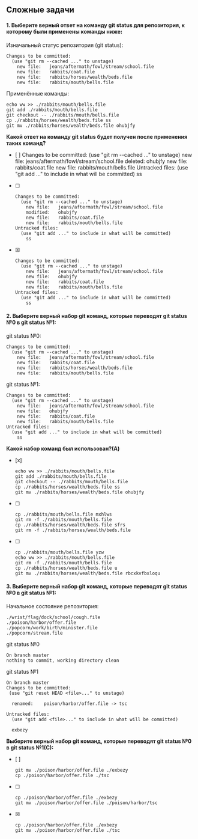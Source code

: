 ## Сложные задачи

#### 1. Выберите верный ответ на команду git status для репозитория, к которому были применены команды ниже:

Изначальный статус репозитория (git status):
```
Changes to be committed:
  (use "git rm --cached ..." to unstage)
	new file:   jeans/aftermath/fowl/stream/school.file
	new file:   rabbits/coat.file
	new file:   rabbits/horses/wealth/beds.file
	new file:   rabbits/mouth/bells.file
```
Применённые команды:

```
echo ww >> ./rabbits/mouth/bells.file
git add ./rabbits/mouth/bells.file
git checkout -- ./rabbits/mouth/bells.file
cp ./rabbits/horses/wealth/beds.file ss
git mv ./rabbits/horses/wealth/beds.file ohubjfy
```

**Какой ответ на команду git status будет получен после применения таких команд?**
- [ ]
        Changes to be committed:
          (use "git rm --cached ..." to unstage)
            new file:   jeans/aftermath/fowl/stream/school.file
            deleted:    ohubjfy
            new file:   rabbits/coat.file
            new file:   rabbits/mouth/bells.file
        Untracked files:
          (use "git add ..." to include in what will be committed)
            ss

- [ ]
      Changes to be committed:
        (use "git rm --cached ..." to unstage)
          new file:   jeans/aftermath/fowl/stream/school.file
          modified:   ohubjfy
          new file:   rabbits/coat.file
          new file:   rabbits/mouth/bells.file
      Untracked files:
        (use "git add ..." to include in what will be committed)
          ss

- [x]
      Changes to be committed:
        (use "git rm --cached ..." to unstage)
          new file:   jeans/aftermath/fowl/stream/school.file
          new file:   ohubjfy
          new file:   rabbits/coat.file
          new file:   rabbits/mouth/bells.file
      Untracked files:
        (use "git add ..." to include in what will be committed)
          ss

#### 2. Выберите верный набор git команд, которые переводят git status №0 в git status №1:
git status №0:
```
Changes to be committed:
  (use "git rm --cached ..." to unstage)
	new file:   jeans/aftermath/fowl/stream/school.file
	new file:   rabbits/coat.file
	new file:   rabbits/horses/wealth/beds.file
	new file:   rabbits/mouth/bells.file
```
git status №1:
```
Changes to be committed:
  (use "git rm --cached ..." to unstage)
	new file:   jeans/aftermath/fowl/stream/school.file
	new file:   ohubjfy
	new file:   rabbits/coat.file
	new file:   rabbits/mouth/bells.file
Untracked files:
  (use "git add ..." to include in what will be committed)
	ss
```
**Какой набор команд был использован?(A)**
- [x]
    ```
    echo ww >> ./rabbits/mouth/bells.file
    git add ./rabbits/mouth/bells.file
    git checkout -- ./rabbits/mouth/bells.file
    cp ./rabbits/horses/wealth/beds.file ss
    git mv ./rabbits/horses/wealth/beds.file ohubjfy
    ```
- [ ]
    ```
    cp ./rabbits/mouth/bells.file mxhlws
    git rm -f ./rabbits/mouth/bells.file
    cp ./rabbits/horses/wealth/beds.file sfrs
    git rm -f ./rabbits/horses/wealth/beds.file
    ```  
- [ ]
    ```
    cp ./rabbits/mouth/bells.file yzw
    echo ww >> ./rabbits/mouth/bells.file
    git rm -f ./rabbits/mouth/bells.file
    cp ./rabbits/horses/wealth/beds.file u
    git mv ./rabbits/horses/wealth/beds.file rbcxkvfbxloqu
    ```
#### 3. Выберите верный набор git команд, которые переводят git status №0 в git status №1:
Начальное состояние репозитория:
```
./wrist/flag/dock/school/cough.file
./poison/harbor/offer.file
./popcorn/work/birth/minister.file
./popcorn/stream.file
```
git status №0
```
On branch master
nothing to commit, working directory clean
```
git status №1
```
On branch master
Changes to be committed:
 (use "git reset HEAD <file>..." to unstage)

  renamed:    poison/harbor/offer.file -> tsc

Untracked files:
  (use "git add <file>..." to include in what will be committed)

  exbezy
```
**Выберите верный набор git команд, которые переводят git status №0 в git status №1(C):**
- [ ]
    ```
    git mv ./poison/harbor/offer.file ./exbezy  
    cp ./poison/harbor/offer.file ./tsc
    ```
- [ ]
    ```
    cp ./poison/harbor/offer.file ./exbezy
    git mv ./poison/harbor/offer.file ./poison/harbor/tsc
    ```
- [x]
    ```
    cp ./poison/harbor/offer.file ./exbezy 
    git mv ./poison/harbor/offer.file ./tsc
    ```           